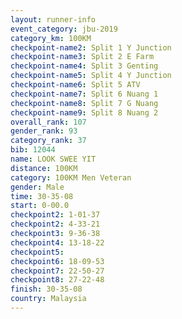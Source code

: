 ```yaml
---
layout: runner-info 
event_category: jbu-2019 
category_km: 100KM 
checkpoint-name2: Split 1 Y Junction  
checkpoint-name3: Split 2 E Farm  
checkpoint-name4: Split 3 Genting  
checkpoint-name5: Split 4 Y Junction 
checkpoint-name6: Split 5 ATV 
checkpoint-name7: Split 6 Nuang 1 
checkpoint-name8: Split 7 G Nuang 
checkpoint-name9: Split 8 Nuang 2 
overall_rank: 107
gender_rank: 93
category_rank: 37
bib: 12044
name: LOOK SWEE YIT
distance: 100KM
category: 100KM Men Veteran
gender: Male
time: 30-35-08
start: 0-00.0
checkpoint2: 1-01-37
checkpoint2: 4-33-21
checkpoint3: 9-36-38
checkpoint4: 13-18-22
checkpoint5: 
checkpoint6: 18-09-53
checkpoint7: 22-50-27
checkpoint8: 27-22-48
finish: 30-35-08
country: Malaysia
---
```

